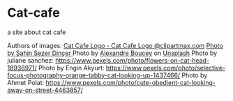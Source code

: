 # Cat-cafe
a site about cat cafe



Authors of images:
<a href="https://www.clipartmax.com/middle/m2i8d3N4H7b1d3m2_cat-cafe-logo-cat-cafe-logo/" target="_blank">Cat Cafe Logo - Cat Cafe Logo @clipartmax.com</a>
<a href="https://www.pexels.com/photo/cat-lying-on-pillow-of-sidewalk-cafe-17425763/">Photo by Şahin Sezer Dinçer </a>
Photo by <a href="https://unsplash.com/@thisisareku?utm_content=creditCopyText&utm_medium=referral&utm_source=unsplash">Alexandre Boucey</a> on <a href="https://unsplash.com/photos/brown-tabby-cat-in-white-background-CDxeDdf9WB4?utm_content=creditCopyText&utm_medium=referral&utm_source=unsplash">Unsplash</a>
Photo by juliane sanchez: https://www.pexels.com/photo/flowers-on-cat-head-18936971/
Photo by Engin Akyurt: https://www.pexels.com/photo/selective-focus-photography-orange-tabby-cat-looking-up-1437466/
Photo by Ahmet Polat: https://www.pexels.com/photo/cute-obedient-cat-looking-away-on-street-4463857/